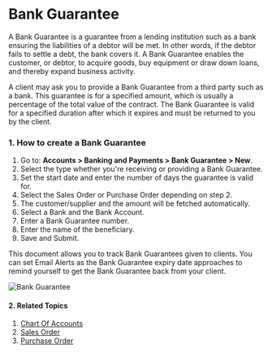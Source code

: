<!-- add-breadcrumbs -->
# Bank Guarantee

A Bank Guarantee is a guarantee from a lending institution such as a bank ensuring the liabilities of a debtor will be met. In other words, if the debtor fails to settle a debt, the bank covers it. A Bank Guarantee enables the customer, or debtor, to acquire goods, buy equipment or draw down loans, and thereby expand business activity.

A client may ask you to provide a Bank Guarantee from a third party such as a bank. This guarantee is for a specified amount, which is usually a percentage of the total value of the contract. The Bank Guarantee is valid for a specified duration after which it expires and must be returned to you by the client.

### 1. How to create a Bank Guarantee
1. Go to: **Accounts > Banking and Payments > Bank Guarantee > New**.
1. Select the type whether you're receiving or providing a Bank Guarantee.
1. Set the start date and enter the number of days the guarantee is valid for.
1. Select the Sales Order or Purchase Order depending on step 2.
1. The customer/supplier and the amount will be fetched automatically.
1. Select a Bank and the Bank Account.
1. Enter a Bank Guarantee number.
1. Enter the name of the beneficiary.
1. Save and Submit.

This document allows you to track Bank Guarantees given to clients. You can set Email Alerts as the Bank Guarantee expiry date approaches to remind yourself to get the Bank Guarantee back from your client. 

<img class="screenshot" alt="Bank Guarantee" src="{{docs_base_url}}/assets/img/accounts/bank-guarantee.png">

#### 2. Related Topics
1. [Chart Of Accounts](/docs/user/manual/en/accounts/chart-of-accounts)
1. [Sales Order](/docs/user/manual/en/selling/sales-order)
1. [Purchase Order](/docs/user/manual/en/buying/purchase-order)
